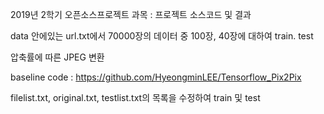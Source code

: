 2019년 2학기 오픈소스프로젝트 과목 : 프로젝트 소스코드 및 결과

data 안에있는 url.txt에서 70000장의 데이터 중 100장, 40장에 대하여 train. test

압축률에 따른 JPEG 변환 

baseline code : https://github.com/HyeongminLEE/Tensorflow_Pix2Pix

filelist.txt, original.txt,  testlist.txt의 목록을 수정하여 train 및 test
